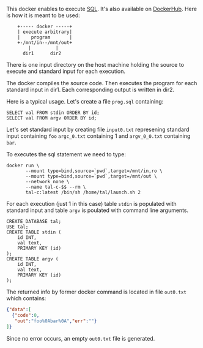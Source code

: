 This docker enables to execute [SQL](https://en.wikipedia.org/wiki/SQL). It's also available on [DockerHub](https://hub.docker.com/r/fderepas/tal-sql). Here is how it is meant to be used:

```
    +----- docker -----+
    | execute arbitrary|
    |    program       |
    +-/mnt/in--/mnt/out+
        |         |
      dir1      dir2   
```
There is one input directory on the host machine holding the source to execute and standard input for each execution.

The docker compiles the source code. Then executes the program for each standard input in dir1. Each corresponding output is written in dir2.

Here is a typical usage. Let's create a file ```prog.sql``` containing:
```
SELECT val FROM stdin ORDER BY id;
SELECT val FROM argv ORDER BY id;
```
Let's set standard input by creating file ```input0.txt``` represening standard input containing ```foo``` ```argc_0.txt``` containing 1 and ```argv_0_0.txt``` containing ```bar```.

To executes the sql statement we need to type:
```
docker run \
       --mount type=bind,source=`pwd`,target=/mnt/in,ro \
       --mount type=bind,source=`pwd`,target=/mnt/out \
       --network none \
       --name tal-c-$$ --rm \
       tal-c:latest /bin/sh /home/tal/launch.sh 2
```
For each execution (just 1 in this case) table ```stdin``` is populated with standard input and table ```argv``` is poulated with command line arguments.

```
CREATE DATABASE tal;
USE tal;
CREATE TABLE stdin (
    id INT,
    val text,
    PRIMARY KEY (id)
);
CREATE TABLE argv (
    id INT,
    val text,
    PRIMARY KEY (id)
);
```
The returned info by former docker command is located in file ```out0.txt``` which contains:
```json
{"data":[
  {"code":0,
   "out":"foo%0Abar%0A","err":""}
]}
```
Since no error occurs, an empty ```out0.txt``` file is generated.